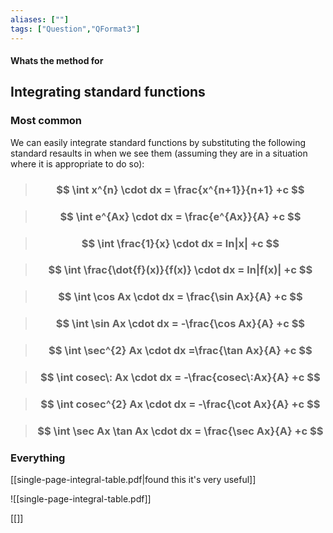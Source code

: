 ```yaml
---
aliases: [""]
tags: ["Question","QFormat3"]
---
```


#### Whats the method for
## Integrating standard functions
### Most common
We can easily integrate standard functions by substituting the following standard resaults in when we see them (assuming they are in a situation where it is appropriate to do so):

> ### $$ \int x^{n} \cdot dx = \frac{x^{n+1}}{n+1}  +c $$

> ### $$ \int e^{Ax} \cdot dx = \frac{e^{Ax}}{A} +c $$

> ### $$ \int \frac{1}{x} \cdot dx = ln|x| +c $$

> ### $$ \int \frac{\dot{f}(x)}{f(x)} \cdot dx = ln|f(x)| +c $$

> ### $$ \int \cos Ax \cdot dx = \frac{\sin Ax}{A} +c $$

> ### $$ \int \sin Ax \cdot dx = -\frac{\cos Ax}{A}  +c $$

> ### $$ \int \sec^{2} Ax \cdot dx =\frac{\tan Ax}{A} +c $$

> ### $$ \int cosec\: Ax  \cdot dx = -\frac{cosec\:Ax}{A} +c $$

> ### $$ \int cosec^{2} Ax \cdot dx = -\frac{\cot Ax}{A} +c $$

> ### $$ \int \sec Ax \tan Ax \cdot dx = \frac{\sec Ax}{A} +c $$

### Everything

[[single-page-integral-table.pdf|found this it's very useful]]

![[single-page-integral-table.pdf]]

[[]]